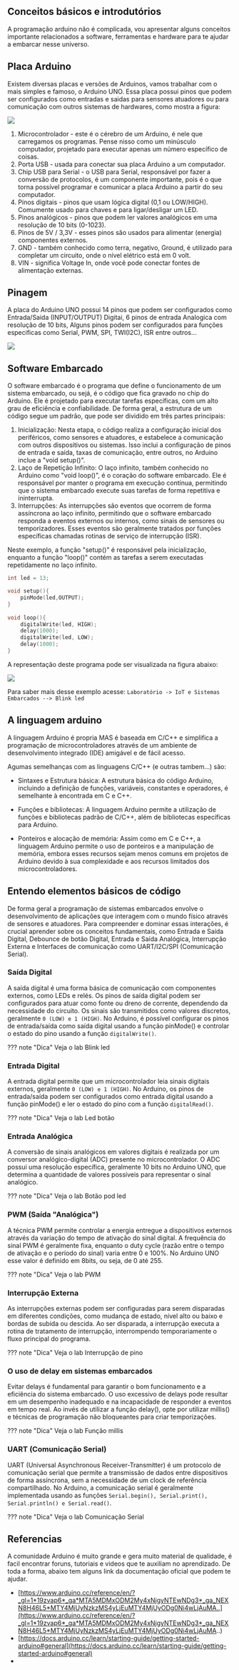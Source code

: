 ## Conceitos básicos e introdutórios

A programação arduino não é complicada, vou apresentar alguns conceitos importante relacionados a software, ferramentas e hardware para te ajudar a embarcar nesse universo.

## Placa Arduino

Existem diversas placas e versões de Arduinos, vamos trabalhar com o mais simples e famoso, o Arduino UNO. Essa placa possui pinos que podem ser configurados como entradas e saidas para sensores atuadores ou para comunicação com outros sistemas de hardwares, como mostra a figura:

![](ArduinoUNO-hardware.jpg)

1. Microcontrolador - este é o cérebro de um Arduino, é nele que carregamos os programas. Pense nisso como um minúsculo computador, projetado para executar apenas um número específico de coisas.
2. Porta USB - usada para conectar sua placa Arduino a um computador.
3. Chip USB para Serial - o USB para Serial, responsável por fazer a conversão de protocolos, é um componente importante, pois é o que torna possível programar e comunicar a placa Arduino a partir do seu computador. 
4. Pinos digitais - pinos que usam lógica digital (0,1 ou LOW/HIGH). Comumente usado para chaves e para ligar/desligar um LED.
5. Pinos analógicos - pinos que podem ler valores analógicos em uma resolução de 10 bits (0-1023).
6. Pinos de 5V / 3,3V - esses pinos são usados para alimentar (energia) componentes externos.
7. GND - também conhecido como terra, negativo, Ground, é utilizado para completar um circuito, onde o nível elétrico está em 0 volt.
8. VIN - significa Voltage In, onde você pode conectar fontes de alimentação externas.

## Pinagem

A placa do Arduino UNO possui 14 pinos que podem ser configurados como Entrada/Saida (INPUT/OUTPUT) Digitai, 6 pinos de entrada Analogica com resolução de 10 bits, Alguns pinos podem ser configurados para funções especificas como Serial, PWM, SPI, TWI(I2C), ISR entre outros...   

![](Pinout-UNOrev3_latest.png)


## Software Embarcado

O software embarcado é o programa que define o funcionamento de um sistema embarcado, ou sejá, é o código que fica gravado no chip do Arduino. Ele é projetado para executar tarefas específicas, com um alto grau de eficiência e confiabilidade. De forma geral, a estrutura de um código segue um padrão, que pode ser dividido em três partes principais:

1. Inicialização: Nesta etapa, o código realiza a configuração inicial dos periféricos, como sensores e atuadores, e estabelece a comunicação com outros dispositivos ou sistemas. Isso inclui a configuração de pinos de entrada e saída, taxas de comunicação, entre outros, no Arduino inclue a "void setup()".
2. Laço de Repetição Infinito: O laço infinito, também conhecido no Arduino como "void loop()", é o coração do software embarcado. Ele é responsável por manter o programa em execução contínua, permitindo que o sistema embarcado execute suas tarefas de forma repetitiva e ininterrupta.
3. Interrupções: As interrupções são eventos que ocorrem de forma assíncrona ao laço infinito, permitindo que o software embarcado responda a eventos externos ou internos, como sinais de sensores ou temporizadores. Esses eventos são geralmente tratados por funções específicas chamadas rotinas de serviço de interrupção (ISR). 

Neste exemplo, a função "setup()" é responsável pela inicialização, enquanto a função "loop()" contém as tarefas a serem executadas repetidamente no laço infinito.

```c
int led = 13;

void setup(){
    pinMode(led,OUTPUT);
}
    
void loop(){
    digitalWrite(led, HIGH); 
    delay(1000); 
    digitalWrite(led, LOW); 
    delay(1000); 
}
```
A representação deste programa pode ser visualizada na figura abaixo: 

![](loop.png)

Para saber mais desse exemplo acesse: ``Laboratório -> IoT e Sistemas Embarcados --> Blink led``


## A linguagem arduino

A linguagem Arduino é propria MAS é baseada em C/C++ e simplifica a programação de microcontroladores através de um ambiente de desenvolvimento integrado (IDE) amigável e de fácil acesso.

Agumas semelhanças com as linguagens C/C++ (e outras tambem...) são:

 - Sintaxes e Estrutura básica: A estrutura básica do código Arduino, incluindo a definição de funções, variáveis, constantes e operadores, é semelhante à encontrada em C e C++.

 - Funções e bibliotecas: A linguagem Arduino permite a utilização de funções e bibliotecas padrão de C/C++, além de bibliotecas específicas para Arduino.

 - Ponteiros e alocação de memória: Assim como em C e C++, a linguagem Arduino permite o uso de ponteiros e a manipulação de memória, embora esses recursos sejam menos comuns em projetos de Arduino devido à sua complexidade e aos recursos limitados dos microcontroladores.

## Entendo elementos básicos de código

De forma geral a programação de sistemas embarcados envolve o desenvolvimento de aplicações que interagem com o mundo físico através de sensores e atuadores. Para compreender e dominar essas interações, é crucial aprender sobre os conceitos fundamentais, como Entrada e Saída Digital, Debounce de botão Digital, Entrada e Saída Analógica, Interrupção Externa e Interfaces de comunicação como UART/I2C/SPI (Comunicação Serial).

### Saída Digital

A saída digital é uma forma básica de comunicação com componentes externos, como LEDs e relés. Os pinos de saída digital podem ser configurados para atuar como fonte ou dreno de corrente, dependendo da necessidade do circuito. Os sinais são transmitidos como valores discretos, geralmente ``0 (LOW) e 1 (HIGH)``. No Arduino, é possível configurar os pinos de entrada/saída como saída digital usando a função pinMode() e controlar o estado do pino usando a função ``digitalWrite()``.

??? note "Dica"
    Veja o lab Blink led
 
### Entrada Digital

A entrada digital permite que um microcontrolador leia sinais digitais externos, geralmente ``0 (LOW) e 1 (HIGH)``. No Arduino, os pinos de entrada/saída podem ser configurados como entrada digital usando a função pinMode() e ler o estado do pino com a função ``digitalRead()``.

??? note "Dica"
    Veja o lab Led botão

### Entrada Analógica

A conversão de sinais analógicos em valores digitais é realizada por um conversor analógico-digital (ADC) presente no microcontrolador. O ADC possui uma resolução específica, geralmente 10 bits no Arduino UNO, que determina a quantidade de valores possíveis para representar o sinal analógico.

??? note "Dica"
    Veja o lab Botão pod led

### PWM (Saída "Analógica")

A técnica PWM permite controlar a energia entregue a dispositivos externos através da variação do tempo de ativação do sinal digital. A frequência do sinal PWM é geralmente fixa, enquanto o duty cycle (razão entre o tempo de ativação e o período do sinal) varia entre 0 e 100%. No Arduino UNO esse valor é definido em 8bits, ou seja, de 0 até 255.

??? note "Dica"
    Veja o lab PWM


### Interrupção Externa

As interrupções externas podem ser configuradas para serem disparadas em diferentes condições, como mudança de estado, nível alto ou baixo e bordas de subida ou descida. Ao ser disparada, a interrupção executa a rotina de tratamento de interrupção, interrompendo temporariamente o fluxo principal do programa.

??? note "Dica"
    Veja o lab Interrupção de pino

### O uso de delay em sistemas embarcados 

Evitar delays é fundamental para garantir o bom funcionamento e a eficiência do sistema embarcado. O uso excessivo de delays pode resultar em um desempenho inadequado e na incapacidade de responder a eventos em tempo real. Ao invés de utilizar a função delay(), opte por utilizar millis() e técnicas de programação não bloqueantes para criar temporizações.

??? note "Dica"
    Veja o lab Função millis    

### UART (Comunicação Serial)

UART (Universal Asynchronous Receiver-Transmitter) é um protocolo de comunicação serial que permite a transmissão de dados entre dispositivos de forma assíncrona, sem a necessidade de um clock de referência compartilhado. No Arduino, a comunicação serial é geralmente implementada usando as funções ``Serial.begin(), Serial.print(), Serial.println() e Serial.read()``.

??? note "Dica"
    Veja o lab Comunicação Serial 

## Referencias

A comunidade Arduino é muito grande e gera muito material de qualidade, é facil encontrar foruns, tutoriais e videos que te auxiliam no aprendizado. De toda a forma, abaixo tem alguns link da documentação oficial que podem te ajudar.

- [https://www.arduino.cc/reference/en/?_gl=1*19zvap6*_ga*MTA5MDMxODM2My4xNjgyNTEwNDg3*_ga_NEXN8H46L5*MTY4MjUyNzkzMS4yLjEuMTY4MjUyODg0Ni4wLjAuMA..](https://www.arduino.cc/reference/en/?_gl=1*19zvap6*_ga*MTA5MDMxODM2My4xNjgyNTEwNDg3*_ga_NEXN8H46L5*MTY4MjUyNzkzMS4yLjEuMTY4MjUyODg0Ni4wLjAuMA..)
- [https://docs.arduino.cc/learn/starting-guide/getting-started-arduino#general](https://docs.arduino.cc/learn/starting-guide/getting-started-arduino#general)
- 
